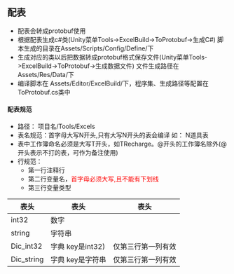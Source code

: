 ## 配表
- 配表会转成protobuf使用
- 根据配表生成c#类(Unity菜单Tools->ExcelBuild->ToProtobuf->生成C#) 脚本生成的目录在Assets/Scripts/Config/Define/下
- 生成对应的类以后把数据转成protobuf格式保存文件(Unity菜单Tools->ExcelBuild->ToProtobuf->生成数据文件) 文件生成路径在Assets/Res/Data/下
- 编译脚本在 Assets/Editor/ExcelBuild/下，程序集、生成路径等配置在ToProtobuf.cs类中

#### 配表规范
- 路径： 项目名/Tools/Excels
- 表名规范：首字母大写N开头,只有大写N开头的表会编译 如： N道具表
- 表中工作簿命名必须是大写T开头，如TRecharge。@开头的工作簿名除外(@开头表示不打的表，可作为备注使用)
- 行规范：
  - 第一行注释行
  - 第二行变量名，<font color=red>首字母必须大写,且不能有下划线</font>
  - 第三行变量类型


表头  | 表头  | 表头
---- | ----- | ------  
int32  | 数字 |   
string  | 字符串 |     
Dic_int32  | 字典 key是int32) |  仅第三行第一列有效   
Dic_string | 字典 key是字符串 | 仅第三行第一列有效	
		

